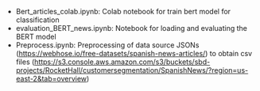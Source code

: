 *  Bert_articles_colab.ipynb: Colab notebook for train bert model for classification
*  evaluation_BERT_news.ipynb:  Notebook for loading and evaluating the BERT model
*  Preprocess.ipynb: Preprocessing of data source JSONs (https://webhose.io/free-datasets/spanish-news-articles/) to obtain csv files (https://s3.console.aws.amazon.com/s3/buckets/sbd-projects/RocketHall/customersegmentation/SpanishNews/?region=us-east-2&tab=overview)
